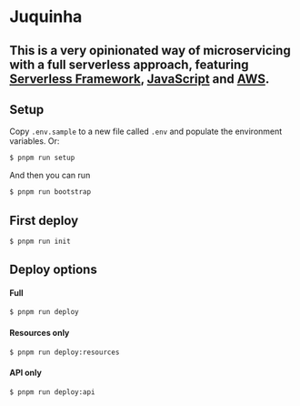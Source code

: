 # Juquinha

## This is a **very opinionated way** of microservicing with a full serverless approach, featuring [Serverless Framework](https://github.com/serverless/serverless), [JavaScript](https://www.javascript.com/) and [AWS](https://aws.amazon.com/).

## Setup
Copy `.env.sample` to a new file called `.env` and populate the environment variables.
Or:
```bash
$ pnpm run setup
```
And then you can run
```bash
$ pnpm run bootstrap
```

## First deploy
```bash
$ pnpm run init
```

## Deploy options
#### Full
```bash
$ pnpm run deploy
```

#### Resources only
```bash
$ pnpm run deploy:resources
```

#### API only
```bash
$ pnpm run deploy:api
```
